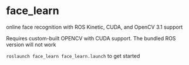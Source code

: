# face_learn
online face recognition with ROS Kinetic, CUDA, and OpenCV 3.1 support

Requires custom-built OPENCV with CUDA support.
The bundled ROS version will not work

`roslaunch face_learn face_learn.launch` to get started
